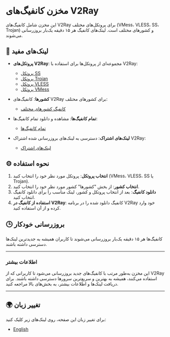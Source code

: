 # مخزن کانفیگ‌های V2Ray

این مخزن شامل کانفیگ‌های V2Ray برای پروتکل‌های مختلف (VMess، VLESS، SS، Trojan) و کشورهای مختلف است. لینک‌های کانفیگ هر ۱۵ دقیقه یک‌بار بروزرسانی می‌شوند.

## 🔗 لینک‌های مفید

- **پروتکل‌های V2Ray**: مجموعه‌ای از پروتکل‌ها برای استفاده با V2Ray:
  - [پروتکل SS](https://raw.githubusercontent.com/SoliSpirit/v2ray-configs/refs/heads/main/Protocols/ss.txt)
  - [پروتکل Trojan](https://raw.githubusercontent.com/SoliSpirit/v2ray-configs/refs/heads/main/Protocols/trojan.txt)
  - [پروتکل VLESS](https://raw.githubusercontent.com/SoliSpirit/v2ray-configs/refs/heads/main/Protocols/vless.txt)
  - [پروتکل VMess](https://raw.githubusercontent.com/SoliSpirit/v2ray-configs/refs/heads/main/Protocols/vmess.txt)

- **کشورها**: کانفیگ‌های V2Ray برای کشورهای مختلف:
  - [کانفیگ کشورهای مختلف](https://github.com/SoliSpirit/v2ray-configs/tree/main/Countries)

- **تمام کانفیگ‌ها**: مشاهده و دانلود تمام کانفیگ‌ها:
  - [تمام کانفیگ‌ها](https://raw.githubusercontent.com/SoliSpirit/v2ray-configs/refs/heads/main/all_configs.txt)

- **لینک‌های اشتراک**: دسترسی به لینک‌های بروزرسانی شده اشتراک V2Ray:
  - [لینک‌های اشتراک](https://github.com/SoliSpirit/v2ray-configs/tree/main/Subscriptions)

## ⚙️ نحوه استفاده

1. **انتخاب پروتکل**: پروتکل مورد نظر خود را انتخاب کنید (VMess، VLESS، SS یا Trojan).
2. **انتخاب کشور**: از بخش "کشورها" کشور مورد نظر خود را انتخاب کنید.
3. **دانلود کانفیگ**: بعد از انتخاب پروتکل و کشور، لینک مناسب را برای دانلود کانفیگ انتخاب کنید.
4. **استفاده از کانفیگ در V2Ray**: کانفیگ دانلود شده را در برنامه V2Ray خود وارد کرده و از آن استفاده کنید.

## 🕒 بروزرسانی خودکار

کانفیگ‌ها هر ۱۵ دقیقه یک‌بار بروزرسانی می‌شوند تا کاربران همیشه به جدیدترین لینک‌ها دسترسی داشته باشند.

---

### اطلاعات بیشتر

این مخزن به‌طور مرتب با کانفیگ‌های جدید بروزرسانی می‌شود تا کاربرانی که از V2Ray استفاده می‌کنند، همیشه به بهترین و سریع‌ترین سرورها دسترسی داشته باشند. برای دریافت لینک‌ها و اطلاعات بیشتر، به بخش‌های بالا مراجعه کنید.

---

## 🌍 تغییر زبان

برای تغییر زبان این صفحه، روی لینک‌های زیر کلیک کنید:

- [English](https://github.com/SoliSpirit/v2ray-configs/blob/main/README.md)
